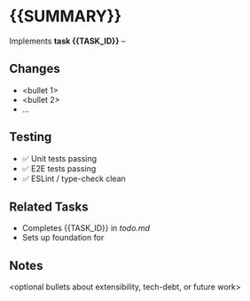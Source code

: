 # {{SUMMARY}}

Implements **task {{TASK_ID}}** – <one-line recap of the prompt>

## Changes
- <bullet 1>
- <bullet 2>
- …

## Testing
- ✅ Unit tests passing
- ✅ E2E tests passing
- ✅ ESLint / type-check clean

## Related Tasks
- Completes {{TASK_ID}} in *todo.md*
- Sets up foundation for <optional follow-up task>

## Notes
<optional bullets about extensibility, tech-debt, or future work>
